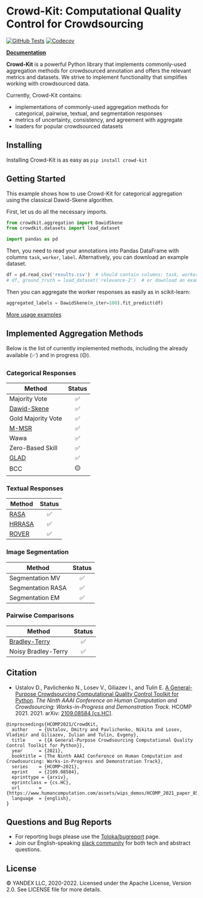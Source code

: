 # Crowd-Kit: Computational Quality Control for Crowdsourcing

[![GitHub Tests][github_tests_badge]][github_tests_link]
[![Codecov][codecov_badge]][codecov_link]

[**Documentation**](https://yandex.com/dev/toloka/crowd-kit/doc/)

[github_tests_badge]: https://github.com/Toloka/crowdlib/workflows/Tests/badge.svg?branch=main
[github_tests_link]: https://github.com/Toloka/crowdlib/actions?query=workflow:Tests
[codecov_badge]: https://codecov.io/gh/Toloka/crowd-kit/branch/main/graph/badge.svg
[codecov_link]: https://codecov.io/gh/Toloka/crowd-kit

**Crowd-Kit** is a powerful Python library that implements commonly-used aggregation methods for crowdsourced annotation and offers the relevant metrics and datasets. We strive to implement functionality that simplifies working with crowdsourced data.

Currently, Crowd-Kit contains:

* implementations of commonly-used aggregation methods for categorical, pairwise, textual, and segmentation responses
* metrics of uncertainty, consistency, and agreement with aggregate
* loaders for popular crowdsourced datasets

## Installing

Installing Crowd-Kit is as easy as `pip install crowd-kit`

## Getting Started

This example shows how to use Crowd-Kit for categorical aggregation using the classical Dawid-Skene algorithm.

First, let us do all the necessary imports.

````python
from crowdkit.aggregation import DawidSkene
from crowdkit.datasets import load_dataset

import pandas as pd
````

Then, you need to read your annotations into Pandas DataFrame with columns `task`, `worker`, `label`. Alternatively, you can download an example dataset.

````python
df = pd.read_csv('results.csv')  # should contain columns: task, worker, label
# df, ground_truth = load_dataset('relevance-2')  # or download an example dataset
````

Then you can aggregate the worker responses as easily as in scikit-learn:

````python
aggregated_labels = DawidSkene(n_iter=100).fit_predict(df)
````

[More usage examples](https://github.com/Toloka/crowd-kit/tree/main/examples)

## Implemented Aggregation Methods

Below is the list of currently implemented methods, including the already available (✅) and in progress (🟡).

### Categorical Responses

|Method|Status|
|-|:-:|
|Majority Vote|✅|
|[Dawid-Skene](https://doi.org/10.2307/2346806)|✅|
|Gold Majority Vote|✅|
|[M-MSR](https://proceedings.neurips.cc/paper/2020/hash/f86890095c957e9b949d11d15f0d0cd5-Abstract.html)|✅|
|Wawa|✅|
|Zero-Based Skill|✅|
|[GLAD](https://papers.nips.cc/paper/3644-whose-vote-should-count-more-optimal-integration-of-labels-from-labelers-of-unknown-expertise.pdf)|✅|
|BCC|🟡|

### Textual Responses

|Method|Status|
|-|:-:|
|[RASA](https://doi.org/10.18653/v1/D19-5904)|✅|
|[HRRASA](https://doi.org/10.1145/3397271.3401239)|✅|
|[ROVER](https://ieeexplore.ieee.org/document/659110)|✅|

### Image Segmentation

|Method|Status|
|-|:-:|
|Segmentation MV|✅|
|Segmentation RASA|✅|
|Segmentation EM|✅|

### Pairwise Comparisons

|Method|Status|
|-|:-:|
|[Bradley-Terry](https://doi.org/10.2307/2334029)|✅|
|Noisy Bradley-Terry|✅|

## Citation

* Ustalov D., Pavlichenko N., Losev V., Giliazev I., and Tulin E. [A General-Purpose Crowdsourcing Computational Quality Control Toolkit for Python](https://www.humancomputation.com/assets/wips_demos/HCOMP_2021_paper_85.pdf). *The Ninth AAAI Conference on Human Computation and Crowdsourcing: Works-in-Progress and Demonstration Track.* HCOMP 2021. 2021. arXiv: [2109.08584 [cs.HC]](https://arxiv.org/abs/2109.08584).

```(bibtex)
@inproceedings{HCOMP2021/CrowdKit,
  author    = {Ustalov, Dmitry and Pavlichenko, Nikita and Losev, Vladimir and Giliazev, Iulian and Tulin, Evgeny},
  title     = {{A General-Purpose Crowdsourcing Computational Quality Control Toolkit for Python}},
  year      = {2021},
  booktitle = {The Ninth AAAI Conference on Human Computation and Crowdsourcing: Works-in-Progress and Demonstration Track},
  series    = {HCOMP~2021},
  eprint    = {2109.08584},
  eprinttype = {arxiv},
  eprintclass = {cs.HC},
  url       = {https://www.humancomputation.com/assets/wips_demos/HCOMP_2021_paper_85.pdf},
  language  = {english},
}
```

## Questions and Bug Reports

* For reporting bugs please use the [Toloka/bugreport](https://github.com/Toloka/crowdlib/issues) page.
* Join our English-speaking [slack community](https://toloka.ai/community) for both tech and abstract questions.

## License

© YANDEX LLC, 2020-2022. Licensed under the Apache License, Version 2.0. See LICENSE file for more details.
